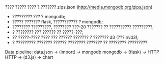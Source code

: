 ???? ????? ???? ? ??????? zips.json (http://media.mongodb.org/zips.json)
- ????????? ??? ? mongodb;
- ????? ??????? flask, ??????????? ? mongodb;
- ???????? ?????????, ???????? ???-20 ??????? ?? ?????????? ?????????;
- ? ???????? ??? ?????? ?? ?????-???;
- ?? ?????-???? ???? ??? ?????? ??????? ? ??????? d3 (??? nvd3);
- ? ????????? ??????? ?????? ???????? ??????? ?? ???????? ?????????.

Data pipeline:
data.json -> (import) -> mongodb
mongodb -> (flask) -> HTTP
HTTP -> (d3.js) -> chart

